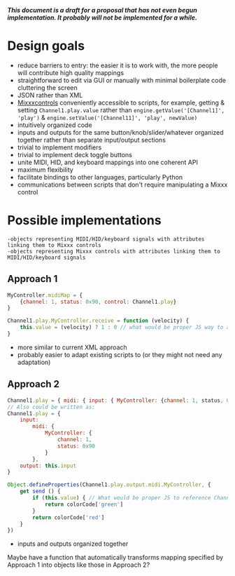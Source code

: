 ***This document is a draft for a proposal that has not even begun
implementation. It probably will not be implemented for a while.***

# Design goals

  - reduce barriers to entry: the easier it is to work with, the more
    people will contribute high quality mappings
  - straightforward to edit via GUI or manually with minimal boilerplate
    code cluttering the screen
  - JSON rather than XML
  - [Mixxxcontrols](Mixxxcontrols) conveniently accessible to scripts,
    for example, getting & setting `Channel1.play.value` rather than
    `engine.getValue('[Channel1]', 'play')` &
    `engine.setValue('[Channel11]', 'play', newValue)`
  - intuitively organized code
  - inputs and outputs for the same button/knob/slider/whatever
    organized together rather than separate input/output sections
  - trivial to implement modifiers
  - trivial to implement deck toggle buttons
  - unite MIDI, HID, and keyboard mappings into one coherent API
  - maximum flexibility
  - facilitate bindings to other languages, particularly Python
  - communications between scripts that don't require manipulating a
    Mixxx control

# Possible implementations

    -objects representing MIDI/HID/keyboard signals with attributes linking them to Mixxx controls
    -objects representing Mixxx controls with attributes linking them to MIDI/HID/keyboard signals

## Approach 1

``` javascript
MyController.midiMap = {
    {channel: 1, status: 0x90, control: Channel1.play}
}

Channel1.play.MyController.receive = function (velocity) {
    this.value = (velocity) ? 1 : 0 // what would be proper JS way to access Channel1.play.value?
}
```

  - more similar to current XML approach
  - probably easier to adapt existing scripts to (or they might not need
    any adaptation)

## Approach 2

``` javascript
Channel1.play = { midi: { input: { MyController: {channel: 1, status, 0x90} }, output: this.input } }
// Also could be written as:
Channel1.play = {
    input:
        midi: {
            MyController: {
                channel: 1,
                status: 0x90
            }
        },
    output: this.input
}

Object.defineProperties(Channel1.play.output.midi.MyController, {
    get send () {
        if (this.value) { // What would be proper JS to reference Channel1.play.value here?
            return colorCode['green']
        }
        return colorCode['red']
    }
})
```

  - inputs and outputs organized together

Maybe have a function that automatically transforms mapping specified by
Approach 1 into objects like those in Approach 2?
